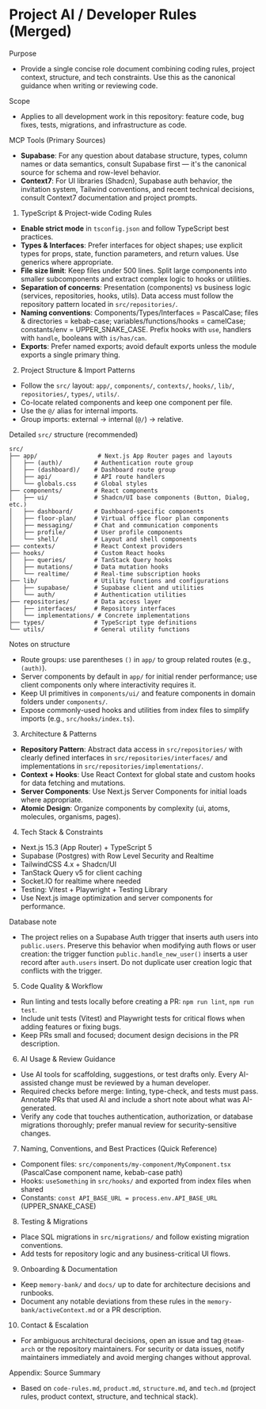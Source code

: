 
# Project AI / Developer Rules (Merged)

Purpose
- Provide a single concise role document combining coding rules, project context, structure, and tech constraints. Use this as the canonical guidance when writing or reviewing code.

Scope
- Applies to all development work in this repository: feature code, bug fixes, tests, migrations, and infrastructure as code.

MCP Tools (Primary Sources)
- **Supabase**: For any question about database structure, types, column names or data semantics, consult Supabase first — it's the canonical source for schema and row-level behavior.
- **Context7**: For UI libraries (Shadcn), Supabase auth behavior, the invitation system, Tailwind conventions, and recent technical decisions, consult Context7 documentation and project prompts.


1. TypeScript & Project-wide Coding Rules
- **Enable strict mode** in `tsconfig.json` and follow TypeScript best practices.
- **Types & Interfaces**: Prefer interfaces for object shapes; use explicit types for props, state, function parameters, and return values. Use generics where appropriate.
- **File size limit**: Keep files under 500 lines. Split large components into smaller subcomponents and extract complex logic to hooks or utilities.
- **Separation of concerns**: Presentation (components) vs business logic (services, repositories, hooks, utils). Data access must follow the repository pattern located in `src/repositories/`.
- **Naming conventions**: Components/Types/Interfaces = PascalCase; files & directories = kebab-case; variables/functions/hooks = camelCase; constants/env = UPPER_SNAKE_CASE. Prefix hooks with `use`, handlers with `handle`, booleans with `is/has/can`.
- **Exports**: Prefer named exports; avoid default exports unless the module exports a single primary thing.

2. Project Structure & Import Patterns
- Follow the `src/` layout: `app/`, `components/`, `contexts/`, `hooks/`, `lib/`, `repositories/`, `types/`, `utils/`.
- Co-locate related components and keep one component per file.
- Use the `@/` alias for internal imports.
- Group imports: external → internal (`@/`) → relative.

Detailed `src/` structure (recommended)
```
src/
├── app/                 # Next.js App Router pages and layouts
│   ├── (auth)/         # Authentication route group
│   ├── (dashboard)/    # Dashboard route group
│   ├── api/            # API route handlers
│   └── globals.css     # Global styles
├── components/         # React components
│   ├── ui/             # Shadcn/UI base components (Button, Dialog, etc.)
│   ├── dashboard/      # Dashboard-specific components
│   ├── floor-plan/     # Virtual office floor plan components
│   ├── messaging/      # Chat and communication components
│   ├── profile/        # User profile components
│   └── shell/          # Layout and shell components
├── contexts/           # React Context providers
├── hooks/              # Custom React hooks
│   ├── queries/        # TanStack Query hooks
│   ├── mutations/      # Data mutation hooks
│   └── realtime/       # Real-time subscription hooks
├── lib/                # Utility functions and configurations
│   ├── supabase/       # Supabase client and utilities
│   └── auth/           # Authentication utilities
├── repositories/       # Data access layer
│   ├── interfaces/     # Repository interfaces
│   └── implementations/ # Concrete implementations
├── types/              # TypeScript type definitions
└── utils/              # General utility functions
```

Notes on structure
- Route groups: use parentheses `()` in `app/` to group related routes (e.g., `(auth)`).
- Server components by default in `app/` for initial render performance; use client components only where interactivity requires it.
- Keep UI primitives in `components/ui/` and feature components in domain folders under `components/`.
- Expose commonly-used hooks and utilities from index files to simplify imports (e.g., `src/hooks/index.ts`).

3. Architecture & Patterns
- **Repository Pattern**: Abstract data access in `src/repositories/` with clearly defined interfaces in `src/repositories/interfaces/` and implementations in `src/repositories/implementations/`.
- **Context + Hooks**: Use React Context for global state and custom hooks for data fetching and mutations.
- **Server Components**: Use Next.js Server Components for initial loads where appropriate.
- **Atomic Design**: Organize components by complexity (ui, atoms, molecules, organisms, pages).

4. Tech Stack & Constraints
- Next.js 15.3 (App Router) + TypeScript 5
- Supabase (Postgres) with Row Level Security and Realtime
- TailwindCSS 4.x + Shadcn/UI
- TanStack Query v5 for client caching
- Socket.IO for realtime where needed
- Testing: Vitest + Playwright + Testing Library
- Use Next.js image optimization and server components for performance.

Database note
- The project relies on a Supabase Auth trigger that inserts auth users into `public.users`. Preserve this behavior when modifying auth flows or user creation: the trigger function `public.handle_new_user()` inserts a user record after `auth.users` insert. Do not duplicate user creation logic that conflicts with the trigger.

5. Code Quality & Workflow
- Run linting and tests locally before creating a PR: `npm run lint`, `npm run test`.
- Include unit tests (Vitest) and Playwright tests for critical flows when adding features or fixing bugs.
- Keep PRs small and focused; document design decisions in the PR description.

6. AI Usage & Review Guidance
- Use AI tools for scaffolding, suggestions, or test drafts only. Every AI-assisted change must be reviewed by a human developer.
- Required checks before merge: linting, type-check, and tests must pass. Annotate PRs that used AI and include a short note about what was AI-generated.
- Verify any code that touches authentication, authorization, or database migrations thoroughly; prefer manual review for security-sensitive changes.

7. Naming, Conventions, and Best Practices (Quick Reference)
- Component files: `src/components/my-component/MyComponent.tsx` (PascalCase component name, kebab-case path)
- Hooks: `useSomething` in `src/hooks/` and exported from index files when shared
- Constants: `const API_BASE_URL = process.env.API_BASE_URL` (UPPER_SNAKE_CASE)

8. Testing & Migrations
- Place SQL migrations in `src/migrations/` and follow existing migration conventions.
- Add tests for repository logic and any business-critical UI flows.

9. Onboarding & Documentation
- Keep `memory-bank/` and `docs/` up to date for architecture decisions and runbooks.
- Document any notable deviations from these rules in the `memory-bank/activeContext.md` or a PR description.

10. Contact & Escalation
- For ambiguous architectural decisions, open an issue and tag `@team-arch` or the repository maintainers. For security or data issues, notify maintainers immediately and avoid merging changes without approval.

Appendix: Source Summary
- Based on `code-rules.md`, `product.md`, `structure.md`, and `tech.md` (project rules, product context, structure, and technical stack).

